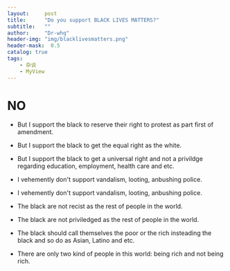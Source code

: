 ```yaml
---
layout:     post
title:      "Do you support BLACK LIVES MATTERS?"
subtitle:   ""
author:     "Dr-whq"
header-img: "img/blacklivesmatters.png"
header-mask:  0.5
catalog: true
tags:
    - 杂谈
    - MyView
---
```

# NO
- But I support the black to reserve their right to protest as part first of amendment.

- But I support the black to get the equal right as the white.

- But I support the black to get a universal right and not a privildge regarding education, employment, health care and etc.

- I vehemently don't support vandalism, looting, anbushing police.

- I vehemently don't support vandalism, looting, anbushing police.

- The black are not recist as the rest of people in the world.

- The black are not priviledged as the rest of people in the world.

- The black should call themselves the poor or the rich insteading the black and so do as Asian, Latino and etc.

- There are only two kind of people in this world: being rich and not being rich.
